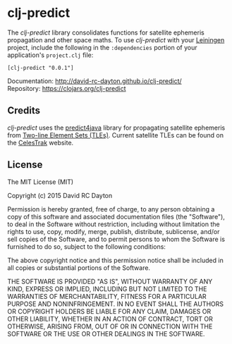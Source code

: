 # clj-predict

The *clj-predict* library consolidates functions for satellite ephemeris
propagation and other space maths. To use *clj-predict* with your
[Leiningen](http://leiningen.org/) project, include the following in the
`:dependencies` portion of your application's `project.clj` file:

    [clj-predict "0.0.1"]

Documentation: http://david-rc-dayton.github.io/clj-predict/  
Repository: https://clojars.org/clj-predict

## Credits

*clj-predict* uses the
[predict4java](https://github.com/badgersoftdotcom/predict4java) library for
propagating satellite ephemeris from
[Two-line Element Sets (TLEs)](http://en.wikipedia.org/wiki/Two-line_element_set).
Current satellite TLEs can be found on the [CelesTrak](https://celestrak.com/)
website.

## License

The MIT License (MIT)

Copyright (c) 2015 David RC Dayton

Permission is hereby granted, free of charge, to any person obtaining a copy
of this software and associated documentation files (the "Software"), to deal
in the Software without restriction, including without limitation the rights
to use, copy, modify, merge, publish, distribute, sublicense, and/or sell
copies of the Software, and to permit persons to whom the Software is
furnished to do so, subject to the following conditions:

The above copyright notice and this permission notice shall be included in
all copies or substantial portions of the Software.

THE SOFTWARE IS PROVIDED "AS IS", WITHOUT WARRANTY OF ANY KIND, EXPRESS OR
IMPLIED, INCLUDING BUT NOT LIMITED TO THE WARRANTIES OF MERCHANTABILITY,
FITNESS FOR A PARTICULAR PURPOSE AND NONINFRINGEMENT. IN NO EVENT SHALL THE
AUTHORS OR COPYRIGHT HOLDERS BE LIABLE FOR ANY CLAIM, DAMAGES OR OTHER
LIABILITY, WHETHER IN AN ACTION OF CONTRACT, TORT OR OTHERWISE, ARISING FROM,
OUT OF OR IN CONNECTION WITH THE SOFTWARE OR THE USE OR OTHER DEALINGS IN
THE SOFTWARE.
